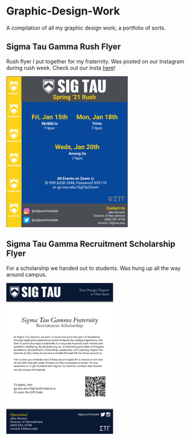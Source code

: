 # Graphic-Design-Work
A compilation of all my graphic design work; a portfolio of sorts.

## Sigma Tau Gamma Rush Flyer
Rush flyer I put together for my fraternity. Was posted on our Instagram during rush week. Check out our insta [here](instagram.com/sigtauohiostate)!

<img src="STRF.png" height="400" alt="Sigma Tau Gamma Rush Flyer">

## Sigma Tau Gamma Recruitment Scholarship Flyer
For a scholarship we handed out to students. Was hung up all the way around campus.

<img src="RecruitmentFlyer.png" height="400" alt="Sigma Tau Gamma Recruitment Scholarship">
